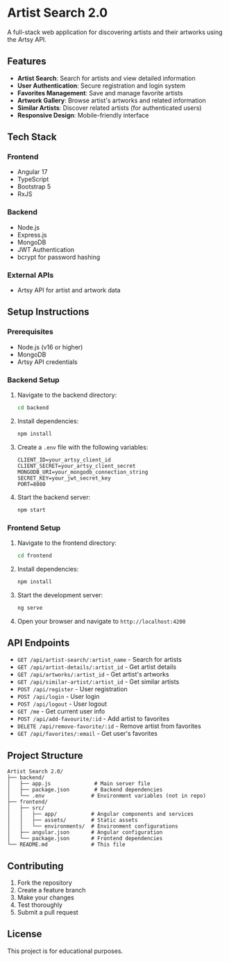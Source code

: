 # Artist Search 2.0

A full-stack web application for discovering artists and their artworks using the Artsy API.

## Features

- **Artist Search**: Search for artists and view detailed information
- **User Authentication**: Secure registration and login system
- **Favorites Management**: Save and manage favorite artists
- **Artwork Gallery**: Browse artist's artworks and related information
- **Similar Artists**: Discover related artists (for authenticated users)
- **Responsive Design**: Mobile-friendly interface

## Tech Stack

### Frontend
- Angular 17
- TypeScript
- Bootstrap 5
- RxJS

### Backend
- Node.js
- Express.js
- MongoDB
- JWT Authentication
- bcrypt for password hashing

### External APIs
- Artsy API for artist and artwork data

## Setup Instructions

### Prerequisites
- Node.js (v16 or higher)
- MongoDB
- Artsy API credentials

### Backend Setup
1. Navigate to the backend directory:
   ```bash
   cd backend
   ```

2. Install dependencies:
   ```bash
   npm install
   ```

3. Create a `.env` file with the following variables:
   ```
   CLIENT_ID=your_artsy_client_id
   CLIENT_SECRET=your_artsy_client_secret
   MONGODB_URI=your_mongodb_connection_string
   SECRET_KEY=your_jwt_secret_key
   PORT=8080
   ```

4. Start the backend server:
   ```bash
   npm start
   ```

### Frontend Setup
1. Navigate to the frontend directory:
   ```bash
   cd frontend
   ```

2. Install dependencies:
   ```bash
   npm install
   ```

3. Start the development server:
   ```bash
   ng serve
   ```

4. Open your browser and navigate to `http://localhost:4200`

## API Endpoints

- `GET /api/artist-search/:artist_name` - Search for artists
- `GET /api/artist-details/:artist_id` - Get artist details
- `GET /api/artworks/:artist_id` - Get artist's artworks
- `GET /api/similar-artist/:artist_id` - Get similar artists
- `POST /api/register` - User registration
- `POST /api/login` - User login
- `POST /api/logout` - User logout
- `GET /me` - Get current user info
- `POST /api/add-favourite/:id` - Add artist to favorites
- `DELETE /api/remove-favorite/:id` - Remove artist from favorites
- `GET /api/favorites/:email` - Get user's favorites

## Project Structure

```
Artist Search 2.0/
├── backend/
│   ├── app.js              # Main server file
│   ├── package.json        # Backend dependencies
│   └── .env               # Environment variables (not in repo)
├── frontend/
│   ├── src/
│   │   ├── app/           # Angular components and services
│   │   ├── assets/        # Static assets
│   │   └── environments/  # Environment configurations
│   ├── angular.json       # Angular configuration
│   └── package.json       # Frontend dependencies
└── README.md              # This file
```

## Contributing

1. Fork the repository
2. Create a feature branch
3. Make your changes
4. Test thoroughly
5. Submit a pull request

## License

This project is for educational purposes.